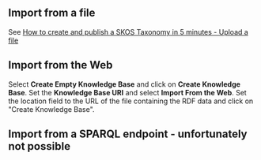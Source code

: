 ## Import from a file
See [How to create and publish a SKOS Taxonomy in 5 minutes - Upload a file](How-to-create-and-publish-a-SKOS-Taxonomy-in-5-minutes#upload-file)

## Import from the Web
Select **Create Empty Knowledge Base** and click on **Create Knowledge Base**.
Set the **Knowledge Base URI** and select **Import From the Web**.
Set the location field to the URL of the file containing the RDF data and click on "Create Knowledge Base".

## Import from a SPARQL endpoint - unfortunately not possible